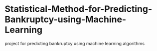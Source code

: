 # Statistical-Method-for-Predicting-Bankruptcy-using-Machine-Learning
project for predicting bankruptcy using machine learning algorithms
